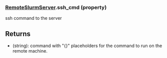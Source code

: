 ### [RemoteSlurmServer](RemoteSlurmServer.md).ssh_cmd (property)




ssh command to the server

Returns
----------
* (string): command with "{}" placeholders for the command to run on the remote machine.

